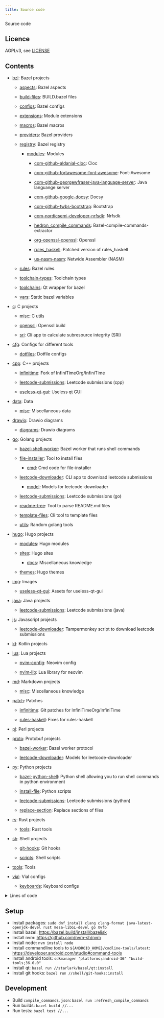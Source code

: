 ```yaml
---
title: Source code
---
```


Source code

## Licence

AGPLv3, see [LICENSE](./LICENSE.txt)

## Contents

<!-- README_CONTENTS START -->

- <a href="bzl">bzl</a>: Bazel projects

  - <a href="bzl/aspects">aspects</a>: Bazel aspects

  - <a href="bzl/build-files">build-files</a>: BUILD.bazel files

  - <a href="bzl/configs">configs</a>: Bazel configs

  - <a href="bzl/extensions">extensions</a>: Module extensions

  - <a href="bzl/macros">macros</a>: Bazel macros

  - <a href="bzl/providers">providers</a>: Bazel providers

  - <a href="bzl/registry">registry</a>: Bazel registry

    - <a href="bzl/registry/modules">modules</a>: Modules

      - <a href="bzl/registry/modules/com-github-aldanial-cloc">com-github-aldanial-cloc</a>: Cloc

      - <a href="bzl/registry/modules/com-github-fortawesome-font-awesome">com-github-fortawesome-font-awesome</a>: Font-Awesome

      - <a href="bzl/registry/modules/com-github-georgewfraser-java-language-server">com-github-georgewfraser-java-language-server</a>: Java languange server

      - <a href="bzl/registry/modules/com-github-google-docsy">com-github-google-docsy</a>: Docsy

      - <a href="bzl/registry/modules/com-github-twbs-bootstrap">com-github-twbs-bootstrap</a>: Bootstrap

      - <a href="bzl/registry/modules/com-nordicsemi-developer-nrfsdk">com-nordicsemi-developer-nrfsdk</a>: Nrfsdk

      - <a href="bzl/registry/modules/hedron_compile_commands">hedron_compile_commands</a>: Bazel-compile-commands-extractor

      - <a href="bzl/registry/modules/org-openssl-openssl">org-openssl-openssl</a>: Openssl

      - <a href="bzl/registry/modules/rules_haskell">rules_haskell</a>: Patched version of rules_haskell

      - <a href="bzl/registry/modules/us-nasm-nasm">us-nasm-nasm</a>: Netwide Assembler (NASM)

  - <a href="bzl/rules">rules</a>: Bazel rules

  - <a href="bzl/toolchain-types">toolchain-types</a>: Toolchain types

  - <a href="bzl/toolchains">toolchains</a>: Qt wrapper for bazel

  - <a href="bzl/vars">vars</a>: Static bazel variables

- <a href="c">c</a>: C projects

  - <a href="c/misc">misc</a>: C utils

  - <a href="c/openssl">openssl</a>: Openssl build

  - <a href="c/sri">sri</a>: Cli app to calculate subresource integrity (SRI)

- <a href="cfg">cfg</a>: Configs for different tools

  - <a href="cfg/dotfiles">dotfiles</a>: Dotfile configs

- <a href="cpp">cpp</a>: C&#43;&#43; projects

  - <a href="cpp/infinitime">infinitime</a>: Fork of InfiniTimeOrg/InfiniTime

  - <a href="cpp/leetcode-submissions">leetcode-submissions</a>: Leetcode submissions (cpp)

  - <a href="cpp/useless-qt-gui">useless-qt-gui</a>: Useless qt GUI

- <a href="data">data</a>: Data

  - <a href="data/misc">misc</a>: Miscellaneous data

- <a href="drawio">drawio</a>: Drawio diagrams

  - <a href="drawio/diagrams">diagrams</a>: Drawio diagrams

- <a href="go">go</a>: Golang projects

  - <a href="go/bazel-shell-worker">bazel-shell-worker</a>: Bazel worker that runs shell commands

  - <a href="go/file-installer">file-installer</a>: Tool to install files

    - <a href="go/file-installer/cmd">cmd</a>: Cmd code for file-installer

  - <a href="go/leetcode-downloader">leetcode-downloader</a>: CLI app to download leetcode submissions

    - <a href="go/leetcode-downloader/model">model</a>: Models for leetcode-downloader

  - <a href="go/leetcode-submissions">leetcode-submissions</a>: Leetcode submissions (go)

  - <a href="go/readme-tree">readme-tree</a>: Tool to parse README.md files

  - <a href="go/template-files">template-files</a>: Cli tool to template files

  - <a href="go/utils">utils</a>: Random golang tools

- <a href="hugo">hugo</a>: Hugo projects

  - <a href="hugo/modules">modules</a>: Hugo modules

  - <a href="hugo/sites">sites</a>: Hugo sites

    - <a href="hugo/sites/docs">docs</a>: Miscellaneous knowledge

  - <a href="hugo/themes">themes</a>: Hugo themes

- <a href="img">img</a>: Images

  - <a href="img/useless-qt-gui">useless-qt-gui</a>: Assets for useless-qt-gui

- <a href="java">java</a>: Java projects

  - <a href="java/leetcode-submissions">leetcode-submissions</a>: Leetcode submissions (java)

- <a href="js">js</a>: Javascript projects

  - <a href="js/leetcode-downloader">leetcode-downloader</a>: Tampermonkey script to download leetcode submissions

- <a href="kt">kt</a>: Kotlin projects

- <a href="lua">lua</a>: Lua projects

  - <a href="lua/nvim-config">nvim-config</a>: Neovim config

  - <a href="lua/nvim-lib">nvim-lib</a>: Lua library for neovim

- <a href="md">md</a>: Markdown projects

  - <a href="md/misc">misc</a>: Miscellaneous knowledge

- <a href="patch">patch</a>: Patches

  - <a href="patch/infinitime">infinitime</a>: Git patches for InfiniTimeOrg/InfiniTime

  - <a href="patch/rules-haskell">rules-haskell</a>: Fixes for rules-haskell

- <a href="pl">pl</a>: Perl projects

- <a href="proto">proto</a>: Protobuf projects

  - <a href="proto/bazel-worker">bazel-worker</a>: Bazel worker protocol

  - <a href="proto/leetcode-downloader">leetcode-downloader</a>: Models for leetcode-downloader

- <a href="py">py</a>: Python projects

  - <a href="py/bazel-python-shell">bazel-python-shell</a>: Python shell allowing you to run shell commands in python environment

  - <a href="py/install-file">install-file</a>: Python scripts

  - <a href="py/leetcode-submissions">leetcode-submissions</a>: Leetcode submissions (python)

  - <a href="py/replace-section">replace-section</a>: Replace sections of files

- <a href="rs">rs</a>: Rust projects

  - <a href="rs/tools">tools</a>: Rust tools

- <a href="sh">sh</a>: Shell projects

  - <a href="sh/git-hooks">git-hooks</a>: Git hooks

  - <a href="sh/scripts">scripts</a>: Shell scripts

- <a href="tools">tools</a>: Tools

- <a href="vial">vial</a>: Vial configs

  - <a href="vial/keyboards">keyboards</a>: Keyboard configs
  <!-- README_CONTENTS END -->

<details>
  <summary>Lines of code</summary>
<!-- CLOC START -->

| Language         |    files |    blank |  comment |     code |
| :--------------- | -------: | -------: | -------: | -------: |
| JSON             |      966 |        2 |        0 |    25853 |
| Python           |      571 |     2092 |     1159 |     8513 |
| TOML             |        7 |      358 |        2 |     7032 |
| Go               |      231 |      718 |      617 |     6539 |
| Starlark         |      116 |      530 |      663 |     3735 |
| C++              |       87 |      138 |      199 |     2219 |
| Text             |        5 |      117 |        0 |     1766 |
| Lua              |        8 |       60 |       90 |      987 |
| Markdown         |       90 |      170 |        5 |      562 |
| YAML             |        4 |       80 |        0 |      531 |
| Bourne Shell     |       19 |       85 |      103 |      518 |
| C                |        7 |       52 |       91 |      407 |
| diff             |        4 |        7 |       51 |      319 |
| Java             |       11 |       37 |       15 |      250 |
| C/C++ Header     |        7 |       14 |        9 |      111 |
| JavaScript       |        1 |        7 |       10 |       78 |
| Protocol Buffers |        2 |       21 |       64 |       74 |
| XML (Qt/GTK)     |        1 |        0 |        0 |       31 |
| ProGuard         |        1 |        9 |        8 |       25 |
| INI              |        1 |        2 |        0 |        9 |
| HCL              |        1 |        1 |        5 |        8 |
| Snakemake        |        1 |        2 |        6 |        4 |
| Rust             |        1 |        0 |        0 |        3 |
| --------         | -------- | -------- | -------- | -------- |
| SUM:             |     2142 |     4502 |     3097 |    59574 |

<!-- CLOC END -->

</details>

## Setup

- Install packages: `sudo dnf install clang clang-format java-latest-openjdk-devel rust mesa-libGL-devel go Xvfb`
- Install bazel: https://bazel.build/install/bazelisk
- Install nvm: https://github.com/nvm-sh/nvm
- Install node: `nvm install node`
- Install commandline tools to `${ANDROID_HOME}/cmdline-tools/latest`: https://developer.android.com/studio#command-tools
- Install android tools: `sdkmanager "platforms;android-36" "build-tools;36.0.0"`
- Install qt: `bazel run //starlark/bazel/qt:install`
- Install git hooks: `bazel run //shell/git-hooks:install`

## Development

- Build `compile_commands.json`: `bazel run :refresh_compile_commands`
- Run builds: `bazel build //...`
- Run tests: `bazel test //...`
